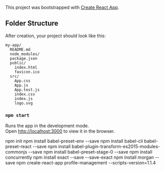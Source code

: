 This project was bootstrapped with [Create React App](https://github.com/facebookincubator/create-react-app).


## Folder Structure

After creation, your project should look like this:

```
my-app/
  README.md
  node_modules/
  package.json
  public/
    index.html
    favicon.ico
  src/
    App.css
    App.js
    App.test.js
    index.css
    index.js
    logo.svg
```


### `npm start`

Runs the app in the development mode.<br>
Open [http://localhost:3000](http://localhost:3000) to view it in the browser.

npm init
npm install babel-preset-env --save
npm install babel-cli babel-preset-react --save
npm install babel-plugin-transform-es2015-modules-commonjs --save
npm install babel-preset-stage-0 --save
npm install concurrently 
npm install exact --save --save-exact
npm install morgan --save
npm create-react-app profile-management --scripts-version=1.1.4

